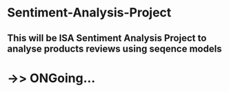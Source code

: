 # Sentiment-Analysis-Project
## This will be ISA Sentiment Analysis Project to analyse products reviews using seqence models
# ->> ONGoing...
